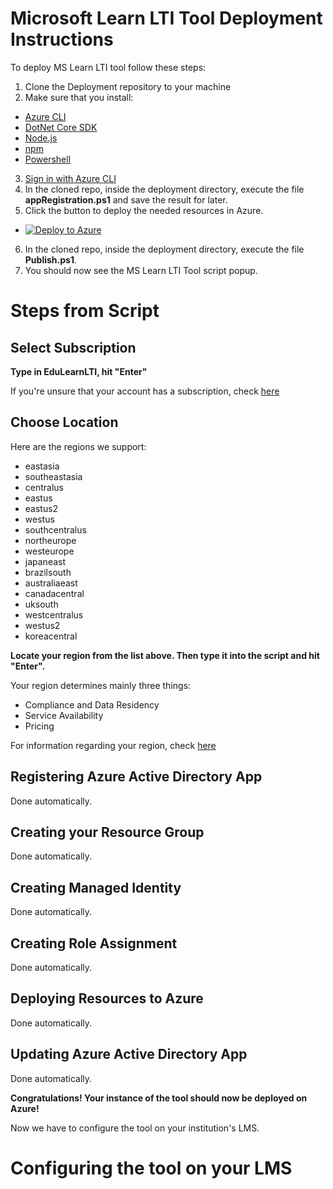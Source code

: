# Microsoft Learn LTI Tool Deployment Instructions
To deploy MS Learn LTI tool follow these steps:
1. Clone the Deployment repository to your machine
2. Make sure that you install:
* [Azure CLI](https://docs.microsoft.com/en-us/cli/azure/install-azure-cli?view=azure-cli-latest?WT.mc_id=learnlti-github-cxa)
* [DotNet Core SDK](https://dotnet.microsoft.com/download/dotnet-core/thank-you/sdk-3.1.301-windows-x64-installer)
* [Node.js](https://nodejs.org/en/download/)
* [npm](https://www.npmjs.com/get-npm)
* [Powershell](https://docs.microsoft.com/powershell/scripting/install/installing-powershell?view=powershell-7?WT.mc_id=learnlti-github-cxa)
3. [Sign in with Azure CLI](https://docs.microsoft.com/en-us/cli/azure/authenticate-azure-cli?view=azure-cli-latest?WT.mc_id=learnlti-github-cxa)
4. In the cloned repo, inside the deployment directory, execute the file **appRegistration.ps1** and save the result for later.
5. Click the button to deploy the needed resources in Azure.
* [![Deploy to Azure](https://aka.ms/deploytoazurebutton)](https://portal.azure.com/#create/Microsoft.Template/uri/https%3A%2F%2Fraw.githubusercontent.com%2Fmicrosoft%2FLearn-LTI%2Fmaster%2Fdeployment%2Fazuredeploy.json%3Ftoken%3DAQCAEE2JIAOYTYWW5HDSNSS7AODIM)
6. In the cloned repo, inside the deployment directory, execute the file **Publish.ps1**.
7. You should now see the MS Learn LTI Tool script popup.


# Steps from Script

## Select Subscription

**Type in EduLearnLTI, hit "Enter"**

If you're unsure that your account has a subscription, check [here](https://ms.portal.azure.com/#blade/Microsoft_Azure_Billing/SubscriptionsBlade??WT.mc_id=learnlti-github-cxa)

## Choose Location

Here are the regions we support:
* eastasia
* southeastasia
* centralus
* eastus
* eastus2
* westus
* southcentralus
* northeurope
* westeurope
* japaneast
* brazilsouth
* australiaeast
* canadacentral
* uksouth
* westcentralus
* westus2
* koreacentral

**Locate your region from the list above. Then type it into the script and hit "Enter".**

Your region determines mainly three things:
* Compliance and Data Residency
* Service Availability
* Pricing

For information regarding your region, check [here](https://azure.microsoft.com/global-infrastructure/geographies/)

## Registering Azure Active Directory App

Done automatically.

## Creating your Resource Group

Done automatically.

## Creating Managed Identity

Done automatically.

## Creating Role Assignment

Done automatically.

## Deploying Resources to Azure

Done automatically.

## Updating Azure Active Directory App

Done automatically.

**Congratulations! Your instance of the tool should now be deployed on Azure!** 

Now we have to configure the tool on your institution's LMS.

# Configuring the tool on your LMS



